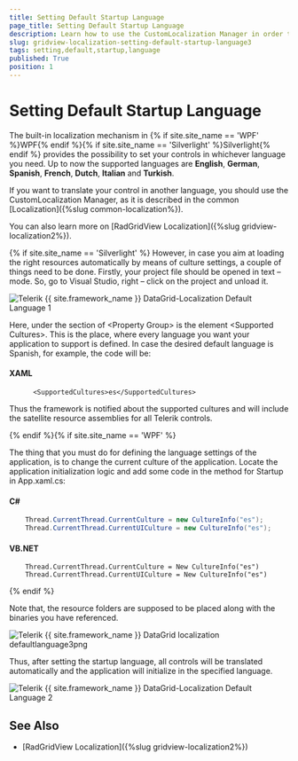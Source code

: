 ```yaml
---
title: Setting Default Startup Language
page_title: Setting Default Startup Language
description: Learn how to use the CustomLocalization Manager in order to translate Telerik's {{ site.framework_name }} DataGrid in another language.
slug: gridview-localization-setting-default-startup-language3
tags: setting,default,startup,language
published: True
position: 1
---
```


# Setting Default Startup Language

The built-in localization mechanism in {% if site.site_name == 'WPF' %}WPF{% endif %}{% if site.site_name == 'Silverlight' %}Silverlight{% endif %} provides the possibility to set your controls in whichever language you need. Up to now the supported languages are **English**, **German**, **Spanish**, **French**, **Dutch**, **Italian** and **Turkish**.

If you want to translate your control in another language, you should use the CustomLocalization Manager, as it is described in the common [Localization]({%slug common-localization%}).

You can also learn more on [RadGridView Localization]({%slug gridview-localization2%}).

{% if site.site_name == 'Silverlight' %}
However, in case you aim at loading the right resources automatically by means of culture settings, a couple of things need to be done. Firstly, your project file should be opened in text – mode. So, go to Visual Studio, right – click on the project and unload it.

![Telerik {{ site.framework_name }} DataGrid-Localization Default Language 1](images/Localization_DefaultLanguage1.png)

Here, under the section of &lt;Property Group&gt; is the element &lt;Supported Cultures&gt;. This is the place, where every language you want your application to support is defined. In case the desired default language is Spanish, for example, the code will be:

#### __XAML__

```XAML
	  <SupportedCultures>es</SupportedCultures>
```

Thus the framework is notified about the supported cultures and will include the satellite resource assemblies for all Telerik controls.

{% endif %}{% if site.site_name == 'WPF' %}

The thing that you must do for defining the language settings of the application, is to change the current culture of the application. Locate the application initialization logic and add some code in the method for Startup in App.xaml.cs:

#### __C#__

```C#
	Thread.CurrentThread.CurrentCulture = new CultureInfo("es");
	Thread.CurrentThread.CurrentUICulture = new CultureInfo("es");
```

#### __VB.NET__

```VB.NET
	Thread.CurrentThread.CurrentCulture = New CultureInfo("es")
	Thread.CurrentThread.CurrentUICulture = New CultureInfo("es")
```

{% endif %}

Note that, the resource folders are supposed to be placed along with the binaries you have referenced.

![Telerik {{ site.framework_name }} DataGrid localization defaultlanguage3png](images/RadGridView_localization_defaultlanguage3png.PNG)

Thus, after setting the startup language, all controls will be translated automatically and the application will initialize in the specified language.

![Telerik {{ site.framework_name }} DataGrid-Localization Default Language 2](images/Localization_DefaultLanguage2.png)

## See Also

 * [RadGridView Localization]({%slug gridview-localization2%})
